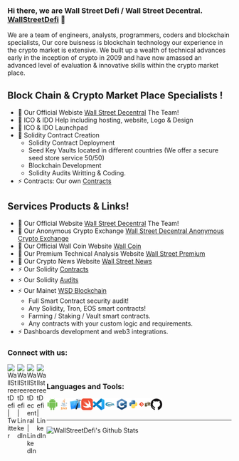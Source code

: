 ### Hi there, we are Wall Street Defi / Wall Street Decentral.  [WallStreetDefi](https://github.com/WallStreetDefi) 👋

We are a team of engineers, analysts, programmers, coders and blockchain specialists, Our core buisness is blockchain technology our experience in the crypto market is extensive. We built up a wealth of technical advances early in the inception of crypto in 2009 and have now amassed an advanced level of evaluation & innovative skills within the crypto market place.

## Block Chain & Crypto Market Place Specialists !
- 🔭 Our Official Webiste  [Wall Street Decentral](https://wallstreetdecentral.com) The Team!
- 🔭 ICO & IDO Help including hosting, website, Logo & Design
- 🌱 ICO & IDO Launchpad
- 🥅 Solidity Contract Creation
  - Solidity Contract Deployment
  - Seed Key Vaults located in different countries (We offer a secure seed store service 50/50) 
  - Blockchain Development
  - Solidity Audits Writting & Coding. 
- ⚡ Contracts: Our own [Contracts](https://github.com/WallStreetDefi/Contracts)

## Services Products & Links!
- 🔭 Our Official Website  [Wall Street Decentral](https://wallstreetdecentral.com) The Team!
- 🔭 Our Anonymous Crypto Exchange  [Wall Street Decentral Anonymous Crypto Exchange](https://exchange.wallstreetdecentral.com)
- 🌱 Our Official Wall Coin Website  [Wall Coin](https://wallcoin.io)
- 🥅 Our Premium Technical Analysis Website  [Wall Street Premium](https://wallstreetpremium.com)
- 🥅 Our Crypto News Website  [Wall Street News](https://news.wallstreetdecentral.com)
- ⚡ Our Solidity [Contracts](https://github.com/WallStreetDefi/Contracts)
- ⚡ Our Solidity [Audits](https://github.com/WallStreetDefi/Audits)
- ⚡ Our Mainet [WSD Blockchain](http://explorer.wallstreetdefi.org:3001)
  - Full Smart Contract security audit!
  - Any Solidity, Tron, EOS smart contracts!
  - Farming / Staking / Vault smart contracts.
  - Any contracts with your custom logic and requirements.
- ⚡ Dashboards development and web3 integrations.

### Connect with us:

[<img align="left" alt="WallStreetDefi | Twitter" width="22px" src="https://cdn.jsdelivr.net/npm/simple-icons@v3/icons/twitter.svg" />][twitter]
[<img align="left" alt="WallStreetDefi | LinkedIn" width="22px" src="https://cdn.jsdelivr.net/npm/simple-icons@v3/icons/linkedin.svg" />][linkedin]
[<img align="left" alt="WallStreetDecentral | LinkedIn" width="22px" src="https://cdn.jsdelivr.net/npm/simple-icons@v3/icons/medium.svg" />][medium]
[<img align="left" alt="WallstreetDefi | LinkedIn" width="22px" src="https://cdn.jsdelivr.net/npm/simple-icons@v3/icons/stackoverflow.svg" />][stackoverflow]
<br />

### Languages and Tools:

[<img align="left" alt="Android Studio" width="26px" src="https://raw.githubusercontent.com/github/explore/80688e429a7d4ef2fca1e82350fe8e3517d3494d/topics/android/android.png" />](https://github.com/WallStreetDefi/Android-Projects)
[<img align="left" alt="Java" width="26px" src="https://raw.githubusercontent.com/github/explore/80688e429a7d4ef2fca1e82350fe8e3517d3494d/topics/java/java.png" />](https://github.com/WallStreetDefi/Android-Projects)
[<img align="left" alt="Xcode" width="26px" src="https://raw.githubusercontent.com/github/explore/80688e429a7d4ef2fca1e82350fe8e3517d3494d/topics/xcode/xcode.png" />](https://github.com/WallStreetDefi/iOS-projects)
[<img align="left" alt="Swift" width="26px" src="https://raw.githubusercontent.com/github/explore/80688e429a7d4ef2fca1e82350fe8e3517d3494d/topics/swift/swift.png" />](https://github.com/WallStreetDefi/iOS-projects)
[<img align="left" alt="Visual Studio Code" width="26px" src="https://raw.githubusercontent.com/github/explore/80688e429a7d4ef2fca1e82350fe8e3517d3494d/topics/visual-studio-code/visual-studio-code.png" />](https://github.com/WallStreetDefi)
[<img align="left" alt="OpenGL" width="26px" src="https://raw.githubusercontent.com/github/explore/80688e429a7d4ef2fca1e82350fe8e3517d3494d/topics/opengl/opengl.png" />](https://github.com/WallStreetDefi/Drakosha)
[<img align="left" alt="C++" width="26px" src="https://raw.githubusercontent.com/github/explore/80688e429a7d4ef2fca1e82350fe8e3517d3494d/topics/cpp/cpp.png" />](https://github.com/WallStreetDefi/Cpp_projects)
[<img align="left" alt="Python" width="26px" src="https://raw.githubusercontent.com/github/explore/80688e429a7d4ef2fca1e82350fe8e3517d3494d/topics/python/python.png" />](https://github.com/WallStreetDefi/Computer-Vision)
[<img align="left" alt="Git" width="26px" src="https://raw.githubusercontent.com/github/explore/80688e429a7d4ef2fca1e82350fe8e3517d3494d/topics/git/git.png" />]()
[<img align="left" alt="GitHub" width="26px" src="https://raw.githubusercontent.com/github/explore/78df643247d429f6cc873026c0622819ad797942/topics/github/github.png" />]()


<br />
<br />

---

<img align="left" alt="WallStreetDefi's Github Stats" src="https://github-readme-stats.vercel.app/api?username=WallStreetDefi&show_icons=true&hide_border=true" />

[twitter]: https://twitter.com/WallStreetDefi
[linkedin]: https://www.linkedin.com/in/wsd-78018511a/
[medium]: https://wallstreetdecentral.medium.com/
[stackoverflow]: https://stackoverflow.com/users/1365e887/wsd?tab=profile
